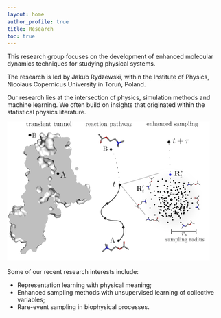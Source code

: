 ```yaml
---
layout: home
author_profile: true
title: Research
toc: true
---
```


This research group focuses on the development of enhanced molecular dynamics 
techniques for studying physical systems. 

The research is led by Jakub Rydzewski, within the Institute of Physics, 
Nicolaus Copernicus University in Toruń, Poland.

Our research lies at the intersection of physics, simulation methods and machine 
learning. We often build on insights that originated within the statistical
physics literature.

![a](assets/images/fig-1.png)

Some of our recent research interests include:
* Representation learning with physical meaning;
* Enhanced sampling methods with unsupervised learning of collective variables;
* Rare-event sampling in biophysical processes.
